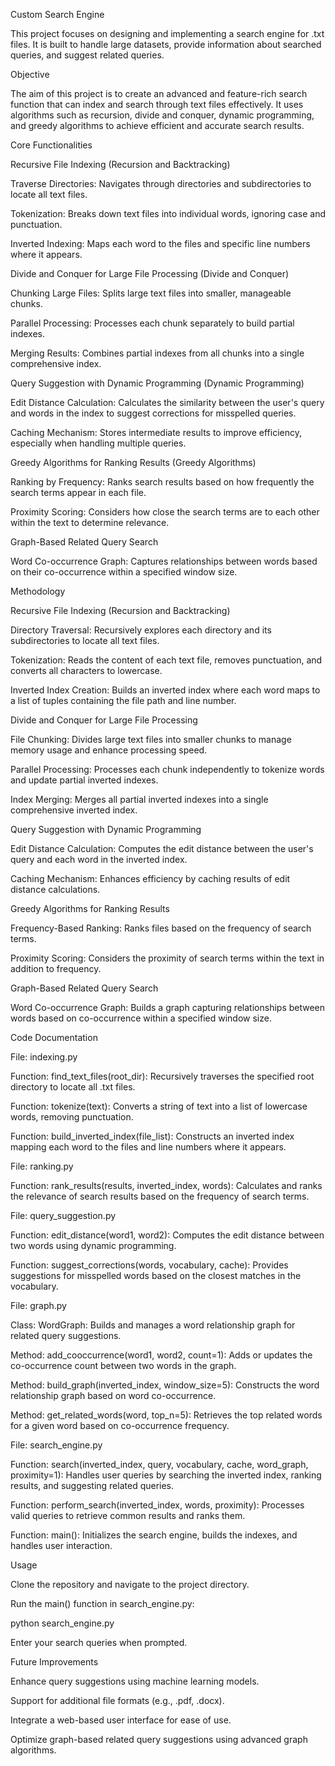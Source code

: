 Custom Search Engine

This project focuses on designing and implementing a search engine for .txt files. It is built to handle large datasets, provide information about searched queries, and suggest related queries.

Objective

The aim of this project is to create an advanced and feature-rich search function that can index and search through text files effectively. It uses algorithms such as recursion, divide and conquer, dynamic programming, and greedy algorithms to achieve efficient and accurate search results.

Core Functionalities

Recursive File Indexing (Recursion and Backtracking)

Traverse Directories: Navigates through directories and subdirectories to locate all text files.

Tokenization: Breaks down text files into individual words, ignoring case and punctuation.

Inverted Indexing: Maps each word to the files and specific line numbers where it appears.

Divide and Conquer for Large File Processing (Divide and Conquer)

Chunking Large Files: Splits large text files into smaller, manageable chunks.

Parallel Processing: Processes each chunk separately to build partial indexes.

Merging Results: Combines partial indexes from all chunks into a single comprehensive index.

Query Suggestion with Dynamic Programming (Dynamic Programming)

Edit Distance Calculation: Calculates the similarity between the user's query and words in the index to suggest corrections for misspelled queries.

Caching Mechanism: Stores intermediate results to improve efficiency, especially when handling multiple queries.

Greedy Algorithms for Ranking Results (Greedy Algorithms)

Ranking by Frequency: Ranks search results based on how frequently the search terms appear in each file.

Proximity Scoring: Considers how close the search terms are to each other within the text to determine relevance.

Graph-Based Related Query Search

Word Co-occurrence Graph: Captures relationships between words based on their co-occurrence within a specified window size.

Methodology

Recursive File Indexing (Recursion and Backtracking)

Directory Traversal: Recursively explores each directory and its subdirectories to locate all text files.

Tokenization: Reads the content of each text file, removes punctuation, and converts all characters to lowercase.

Inverted Index Creation: Builds an inverted index where each word maps to a list of tuples containing the file path and line number.

Divide and Conquer for Large File Processing

File Chunking: Divides large text files into smaller chunks to manage memory usage and enhance processing speed.

Parallel Processing: Processes each chunk independently to tokenize words and update partial inverted indexes.

Index Merging: Merges all partial inverted indexes into a single comprehensive inverted index.

Query Suggestion with Dynamic Programming

Edit Distance Calculation: Computes the edit distance between the user's query and each word in the inverted index.

Caching Mechanism: Enhances efficiency by caching results of edit distance calculations.

Greedy Algorithms for Ranking Results

Frequency-Based Ranking: Ranks files based on the frequency of search terms.

Proximity Scoring: Considers the proximity of search terms within the text in addition to frequency.

Graph-Based Related Query Search

Word Co-occurrence Graph: Builds a graph capturing relationships between words based on co-occurrence within a specified window size.

Code Documentation

File: indexing.py

Function: find_text_files(root_dir): Recursively traverses the specified root directory to locate all .txt files.

Function: tokenize(text): Converts a string of text into a list of lowercase words, removing punctuation.

Function: build_inverted_index(file_list): Constructs an inverted index mapping each word to the files and line numbers where it appears.

File: ranking.py

Function: rank_results(results, inverted_index, words): Calculates and ranks the relevance of search results based on the frequency of search terms.

File: query_suggestion.py

Function: edit_distance(word1, word2): Computes the edit distance between two words using dynamic programming.

Function: suggest_corrections(words, vocabulary, cache): Provides suggestions for misspelled words based on the closest matches in the vocabulary.

File: graph.py

Class: WordGraph: Builds and manages a word relationship graph for related query suggestions.

Method: add_cooccurrence(word1, word2, count=1): Adds or updates the co-occurrence count between two words in the graph.

Method: build_graph(inverted_index, window_size=5): Constructs the word relationship graph based on word co-occurrence.

Method: get_related_words(word, top_n=5): Retrieves the top related words for a given word based on co-occurrence frequency.

File: search_engine.py

Function: search(inverted_index, query, vocabulary, cache, word_graph, proximity=1): Handles user queries by searching the inverted index, ranking results, and suggesting related queries.

Function: perform_search(inverted_index, words, proximity): Processes valid queries to retrieve common results and ranks them.

Function: main(): Initializes the search engine, builds the indexes, and handles user interaction.

Usage

Clone the repository and navigate to the project directory.

Run the main() function in search_engine.py:

python search_engine.py

Enter your search queries when prompted.

Future Improvements

Enhance query suggestions using machine learning models.

Support for additional file formats (e.g., .pdf, .docx).

Integrate a web-based user interface for ease of use.

Optimize graph-based related query suggestions using advanced graph algorithms.

